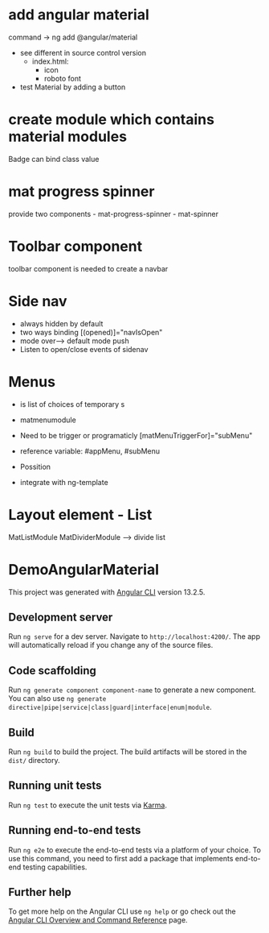 # add angular material
command ->      ng add @angular/material    
- see different in source control version
    - index.html:
        + icon
        + roboto font
- test Material by adding a button

# create module which contains material modules
Badge can bind class value

# mat progress spinner
provide two components
    - mat-progress-spinner
    - mat-spinner

# Toolbar component
toolbar component is needed to create a navbar

# Side nav
- always hidden by default
- two ways binding
    [(opened)]="navIsOpen"
- mode
    over--> default mode
    push
- Listen to open/close events of sidenav
    
# Menus
- is list of choices of temporary s
- matmenumodule
- Need to be trigger or programaticly 
    [matMenuTriggerFor]="subMenu"
- reference variable:
    #appMenu, #subMenu
- Possition

- integrate with ng-template

# Layout element - List
MatListModule
MatDividerModule --> divide list 














# DemoAngularMaterial

This project was generated with [Angular CLI](https://github.com/angular/angular-cli) version 13.2.5.

## Development server

Run `ng serve` for a dev server. Navigate to `http://localhost:4200/`. The app will automatically reload if you change any of the source files.

## Code scaffolding

Run `ng generate component component-name` to generate a new component. You can also use `ng generate directive|pipe|service|class|guard|interface|enum|module`.

## Build

Run `ng build` to build the project. The build artifacts will be stored in the `dist/` directory.

## Running unit tests

Run `ng test` to execute the unit tests via [Karma](https://karma-runner.github.io).

## Running end-to-end tests

Run `ng e2e` to execute the end-to-end tests via a platform of your choice. To use this command, you need to first add a package that implements end-to-end testing capabilities.

## Further help

To get more help on the Angular CLI use `ng help` or go check out the [Angular CLI Overview and Command Reference](https://angular.io/cli) page.
